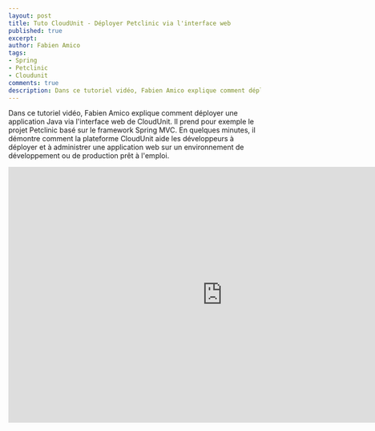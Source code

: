 ```yaml
---
layout: post
title: Tuto CloudUnit - Déployer Petclinic via l'interface web
published: true
excerpt: 
author: Fabien Amico
tags:
- Spring 
- Petclinic
- Cloudunit
comments: true
description: Dans ce tutoriel vidéo, Fabien Amico explique comment déployer une application Java via l'interface web de CloudUnit. Il prend pour exemple le projet Petclinic basé sur le framework Spring MVC. 
---
```


Dans ce tutoriel vidéo, Fabien Amico explique comment déployer une application Java via l'interface web de CloudUnit. Il prend pour exemple le projet Petclinic basé sur le framework Spring MVC. En quelques minutes, il démontre comment la plateforme CloudUnit aide les développeurs à déployer et à administrer une application web sur un environnement de développement ou de production prêt à l'emploi.

<iframe src="http://www.youtube.com/embed/http://youtu.be/XTbgx1NXIDA" frameborder="0" allowfullscreen width="854" height="510"></iframe>
